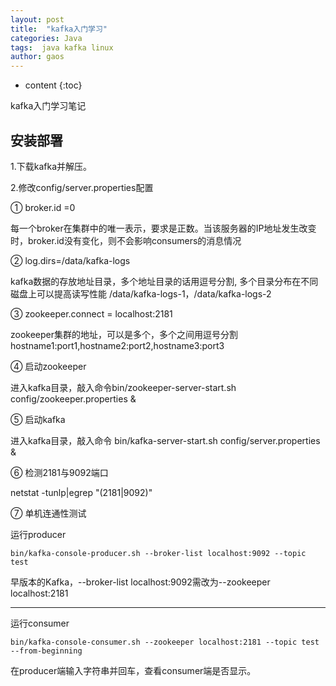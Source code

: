 ```yaml
---
layout: post
title:  "kafka入门学习"
categories: Java
tags:  java kafka linux
author: gaos
---
```


* content
{:toc}

kafka入门学习笔记




## 安装部署
1.下载kafka并解压。

2.修改config/server.properties配置

① broker.id =0

每一个broker在集群中的唯一表示，要求是正数。当该服务器的IP地址发生改变时，broker.id没有变化，则不会影响consumers的消息情况
		    
② log.dirs=/data/kafka-logs

kafka数据的存放地址目录，多个地址目录的话用逗号分割, 多个目录分布在不同磁盘上可以提高读写性能  /data/kafka-logs-1，/data/kafka-logs-2
		  
③ zookeeper.connect = localhost:2181

zookeeper集群的地址，可以是多个，多个之间用逗号分割 hostname1:port1,hostname2:port2,hostname3:port3
		  
④ 启动zookeeper

进入kafka目录，敲入命令bin/zookeeper-server-start.sh config/zookeeper.properties &
		    
⑤ 启动kafka

进入kafka目录，敲入命令 bin/kafka-server-start.sh config/server.properties &
		
⑥ 检测2181与9092端口

netstat -tunlp|egrep "(2181|9092)"
        
⑦ 单机连通性测试

运行producer

```bin/kafka-console-producer.sh --broker-list localhost:9092 --topic test```

早版本的Kafka，--broker-list localhost:9092需改为--zookeeper localhost:2181   

---

运行consumer  
                       
```bin/kafka-console-consumer.sh --zookeeper localhost:2181 --topic test --from-beginning```

在producer端输入字符串并回车，查看consumer端是否显示。 